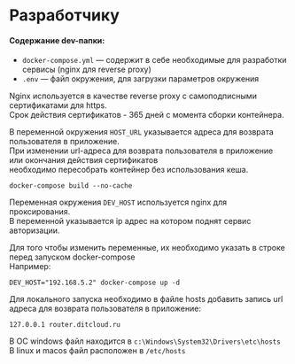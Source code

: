 # Разработчику

#### Содержание dev-папки:
- ```docker-compose.yml``` — содержит в себе необходимые для разработки сервисы (nginx для reverse proxy)
- ```.env``` — файл окружения, для загрузки параметров окружения

Nginx используется в качестве reverse proxy с самоподписными сертификатами для https. \
Срок действия сертификатов - 365 дней с момента сборки контейнера.

В переменной окружения ```HOST_URL``` указывается адреса для возврата пользователя в приложение. \
При изменении url-адреса для возврата пользователя в приложение или окончания действия сертификатов \
необходимо пересобрать контейнер без использования кеша.
```
docker-compose build --no-cache
```

Переменная окружения ```DEV_HOST``` используется nginx для проксирования. \
В переменной указывается ip адрес на котором поднят сервис авторизации.

Для того чтобы изменить переменные, их необходимо указать в строке перед запуском docker-compose \
Например:
```
DEV_HOST="192.168.5.2" docker-compose up -d
```

Для локального запуска необходимо в файле hosts добавить запись url адреса для возврата пользователя в приложение:
```
127.0.0.1 router.ditcloud.ru
```

В ОС windows файл находится в ```c:\Windows\System32\Drivers\etc\hosts``` \
В linux и macos файл расположен в ```/etc/hosts``` 